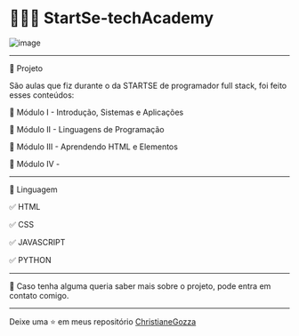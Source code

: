 # 👩🏻‍💻 StartSe-techAcademy


![image](https://user-images.githubusercontent.com/72118415/169908300-fabfd251-30c0-4417-8981-a59ac362d0a6.png)



*******************************************************************************************************
🚀 Projeto

São aulas que fiz durante o da STARTSE de programador full stack, foi feito esses conteúdos: 

📌 Módulo I - Introdução, Sistemas e Aplicações

📌 Módulo II - Linguagens de Programação

📌 Módulo III - Aprendendo HTML e Elementos  

📌 Módulo IV - 

*****************************************************************************************************
🌱 Linguagem

✅ HTML

✅ CSS

✅ JAVASCRIPT

✅ PYTHON
*****************************************************************************************************
💌 Caso tenha alguma queria saber mais sobre o projeto, pode entra em contato comigo.

*****************************************************************************************************
Deixe uma ⭐️ em meus repositório  [ChristianeGozza](https://github.com/chritianegozza)
